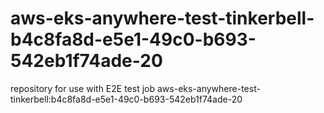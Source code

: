 # aws-eks-anywhere-test-tinkerbell-b4c8fa8d-e5e1-49c0-b693-542eb1f74ade-20
repository for use with E2E test job aws-eks-anywhere-test-tinkerbell:b4c8fa8d-e5e1-49c0-b693-542eb1f74ade-20
